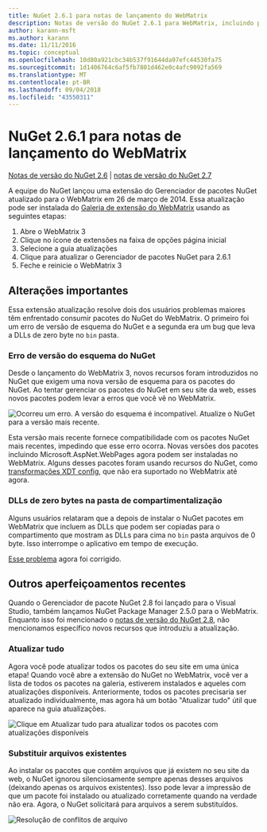 ```yaml
---
title: NuGet 2.6.1 para notas de lançamento do WebMatrix
description: Notas de versão do NuGet 2.6.1 para WebMatrix, incluindo problemas conhecidos, correções de bugs, recursos adicionados e DCRs.
author: karann-msft
ms.author: karann
ms.date: 11/11/2016
ms.topic: conceptual
ms.openlocfilehash: 10d80a921cbc34b537f91644da97efc44530fa75
ms.sourcegitcommit: 1d1406764c6af5fb7801d462e0c4afc9092fa569
ms.translationtype: MT
ms.contentlocale: pt-BR
ms.lasthandoff: 09/04/2018
ms.locfileid: "43550311"
---
```

# <a name="nuget-261-for-webmatrix-release-notes"></a>NuGet 2.6.1 para notas de lançamento do WebMatrix

[Notas de versão do NuGet 2.6](../release-notes/nuget-2.6.md) | [notas de versão do NuGet 2.7](../release-notes/nuget-2.7.md)

A equipe do NuGet lançou uma extensão do Gerenciador de pacotes NuGet atualizado para o WebMatrix em 26 de março de 2014.  Essa atualização pode ser instalada do [Galeria de extensão do WebMatrix](https://blogs.iis.net/webmatrix/retiring-the-webmatrix-extensions-gallery) usando as seguintes etapas:

1. Abre o WebMatrix 3
1. Clique no ícone de extensões na faixa de opções página inicial
1. Selecione a guia atualizações
1. Clique para atualizar o Gerenciador de pacotes NuGet para 2.6.1
1. Feche e reinicie o WebMatrix 3

## <a name="notable-changes"></a>Alterações importantes

Essa extensão atualização resolve dois dos usuários problemas maiores têm enfrentado consumir pacotes do NuGet do WebMatrix.  O primeiro foi um erro de versão de esquema do NuGet e a segunda era um bug que leva a DLLs de zero byte no `bin` pasta.

### <a name="nuget-schema-version-error"></a>Erro de versão do esquema do NuGet

Desde o lançamento do WebMatrix 3, novos recursos foram introduzidos no NuGet que exigem uma nova versão de esquema para os pacotes do NuGet.  Ao tentar gerenciar os pacotes do NuGet em seu site da web, esses novos pacotes podem levar a erros que você vê no WebMatrix.

![Ocorreu um erro. A versão do esquema é incompatível. Atualize o NuGet para a versão mais recente.](./media/NuGet-2.8/webmatrix-schema-version.png)

Esta versão mais recente fornece compatibilidade com os pacotes NuGet mais recentes, impedindo que esse erro ocorra. Novas versões dos pacotes incluindo Microsoft.AspNet.WebPages agora podem ser instaladas no WebMatrix.  Alguns desses pacotes foram usando recursos do NuGet, como [transformações XDT config](../release-notes/nuget-2.6.md#xdt), que não era suportado no WebMatrix até agora.

### <a name="zero-byte-dlls-in-bin-folder"></a>DLLs de zero bytes na pasta de compartimentalização

Alguns usuários relataram que a depois de instalar o NuGet pacotes em WebMatrix que incluem as DLLs que podem ser copiadas para o compartimento que mostram as DLLs para cima no `bin` pasta arquivos de 0 byte.  Isso interrompe o aplicativo em tempo de execução.

[Esse problema](https://nuget.codeplex.com/workitem/4060) agora foi corrigido.

## <a name="other-recent-improvements"></a>Outros aperfeiçoamentos recentes

Quando o Gerenciador de pacote NuGet 2.8 foi lançado para o Visual Studio, também lançamos NuGet Package Manager 2.5.0 para o WebMatrix.  Enquanto isso foi mencionado o [notas de versão do NuGet 2.8](../release-notes/nuget-2.8.md#webmatrix-nuget-client-updates), não mencionamos específico novos recursos que introduziu a atualização.

### <a name="update-all"></a>Atualizar tudo

Agora você pode atualizar todos os pacotes do seu site em uma única etapa!  Quando você abre a extensão do NuGet no WebMatrix, você ver a lista de todos os pacotes na galeria, estiverem instalados e aqueles com atualizações disponíveis.  Anteriormente, todos os pacotes precisaria ser atualizado individualmente, mas agora há um botão "Atualizar tudo" útil que aparece na guia atualizações.

![Clique em Atualizar tudo para atualizar todos os pacotes com atualizações disponíveis](./media/NuGet-2.8/webmatrix-update-all.png)

### <a name="overwrite-existing-files"></a>Substituir arquivos existentes

Ao instalar os pacotes que contêm arquivos que já existem no seu site da web, o NuGet ignorou silenciosamente sempre apenas desses arquivos (deixando apenas os arquivos existentes).  Isso pode levar a impressão de que um pacote foi instalado ou atualizado corretamente quando na verdade não era.  Agora, o NuGet solicitará para arquivos a serem substituídos.

![Resolução de conflitos de arquivo](./media/NuGet-2.8/webmatrix-overwrite-file.png)
